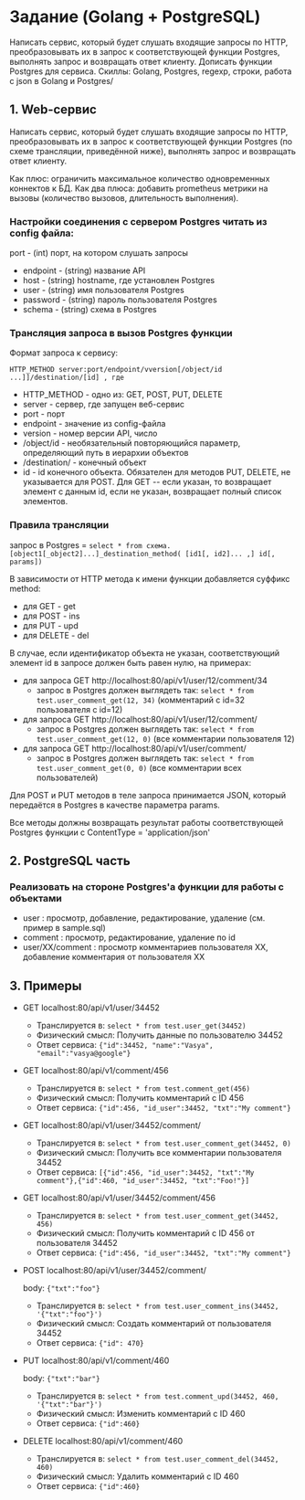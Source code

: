 # Задание (Golang + PostgreSQL)
Написать сервис, который будет слушать входящие запросы по HTTP, преобразовывать их в запрос к соответствующей функции Postgres, выполнять запрос и возвращать ответ клиенту.
Дописать функции Postgres для сервиса.
Скиллы: Golang, Postgres, regexp, строки, работа с json в Golang и Postgres/

## 1. Web-сервис
Написать сервис, который будет слушать входящие запросы по HTTP, преобразовывать их в запрос к соответствующей функции Postgres (по схеме трансляции, приведённой ниже), выполнять запрос и возвращать ответ клиенту.

Как плюс: ограничить максимальное количество одновременных коннектов к БД.
Как два плюса: добавить prometheus метрики на вызовы (количество вызовов, длительность выполнения).

### Настройки соединения с сервером Postgres читать из config файла:
port - (int) порт, на котором слушать запросы
- endpoint - (string) название API
- host - (string) hostname, где установлен Postgres
- user - (string) имя пользователя Postgres
- password - (string) пароль пользователя Postgres
- schema - (string) схема в Postgres

### Трансляция запроса в вызов Postgres функции
Формат запроса к сервису:
```
HTTP_METHOD server:port/endpoint/vversion[/object/id ...]]/destination/[id] , где
```
- HTTP_METHOD - одно из: GET, POST, PUT, DELETE
- server - сервер, где запущен веб-сервис
- port - порт
- endpoint - значение из config-файла
- version - номер версии API, число
- /object/id - необязательный повторяющийся параметр, определяющий путь в иерархии объектов
- /destination/ - конечный объект
- id - id конечного объекта. Обязателен для методов PUT, DELETE, не указывается для POST. Для GET -- если указан, то возвращает элемент с данным id, если не указан, возвращает полный список элементов.

### Правила трансляции
запрос в Postgres = ```select * from схема.[object1[_object2]...]_destination_method( [id1[, id2]... ,] id[, params])```

В зависимости от HTTP метода к имени функции добавляется cуффикс method:
- для GET - get
- для POST - ins
- для PUT - upd
- для DELETE - del

В случае, если идентификатор объекта не указан, соответствующий элемент id в запросе должен быть равен нулю, на примерах:
- для запроса GET http://localhost:80/api/v1/user/12/comment/34
  - запрос в Postgres должен выглядеть так: ```select * from test.user_comment_get(12, 34)``` (комментарий c id=32 пользователя c id=12)
- для запроса GET http://localhost:80/api/v1/user/12/comment/
  - запрос в Postgres должен выглядеть так: ```select * from test.user_comment_get(12, 0)``` (все комментарии пользователя 12)
- для запроса GET http://localhost:80/api/v1/user/comment/
  - запрос в Postgres должен выглядеть так: ```select * from test.user_comment_get(0, 0)``` (все комментарии всех пользователей)

Для POST и PUT методов в теле запроса принимается JSON, который передаётся в Postgres в качестве параметра params.

Все методы должны возвращать результат работы соответствующей Postgres функции с ContentType = 'application/json'

## 2. PostgreSQL часть
### Реализовать на стороне Postgres'а функции для работы с объектами
- user : просмотр, добавление, редактирование, удаление (см. пример в sample.sql)
- comment : просмотр, редактирование, удаление по id
- user/XX/comment : просмотр комментариев пользователя XX, добавление комментария от пользователя XX

## 3. Примеры
- GET localhost:80/api/v1/user/34452
  - Транслируется в: ```select * from test.user_get(34452)```
  - Физический смысл: Получить данные по пользователю 34452
  - Ответ сервиса: ```{"id":34452, "name":"Vasya", "email":"vasya@google"}```
- GET localhost:80/api/v1/comment/456
  - Транслируется в: ```select * from test.comment_get(456)```
  - Физический смысл: Получить комментарий с ID 456
  - Ответ сервиса: ```{"id":456, "id_user":34452, "txt":"My comment"}```
- GET localhost:80/api/v1/user/34452/comment/
  - Транслируется в: ```select * from test.user_comment_get(34452, 0)```
  - Физический смысл: Получить все комментарии пользователя 34452
  - Ответ сервиса: ```[{"id":456, "id_user":34452, "txt":"My comment"},{"id":460, "id_user":34452, "txt":"Foo!"}]```
- GET localhost:80/api/v1/user/34452/comment/456
  - Транслируется в: ```select * from test.user_comment_get(34452, 456)```
  - Физический смысл: Получить комментарий с ID 456 от пользователя 34452
  - Ответ сервиса: ```{"id":456, "id_user":34452, "txt":"My comment"}```
- POST localhost:80/api/v1/user/34452/comment/

    body: ```{"txt":"foo"}```
    - Транслируется в: ```select * from test.user_comment_ins(34452, '{"txt":"foo"}')```
    - Физический смысл: Создать комментарий от пользователя 34452
    - Ответ сервиса: ```{"id": 470}```
- PUT localhost:80/api/v1/comment/460
   
    body: ```{"txt":"bar"}```
    - Транслируется в: ```select * from test.comment_upd(34452, 460, '{"txt":"bar"}')```
    - Физический смысл: Изменить комментарий с ID 460
    - Ответ сервиса: ```{"id":460}```
- DELETE localhost:80/api/v1/comment/460
  - Транслируется в: ```select * from test.user_comment_del(34452, 460)```
  - Физический смысл: Удалить комментарий с ID 460
  - Ответ сервиса: ```{"id":460}```